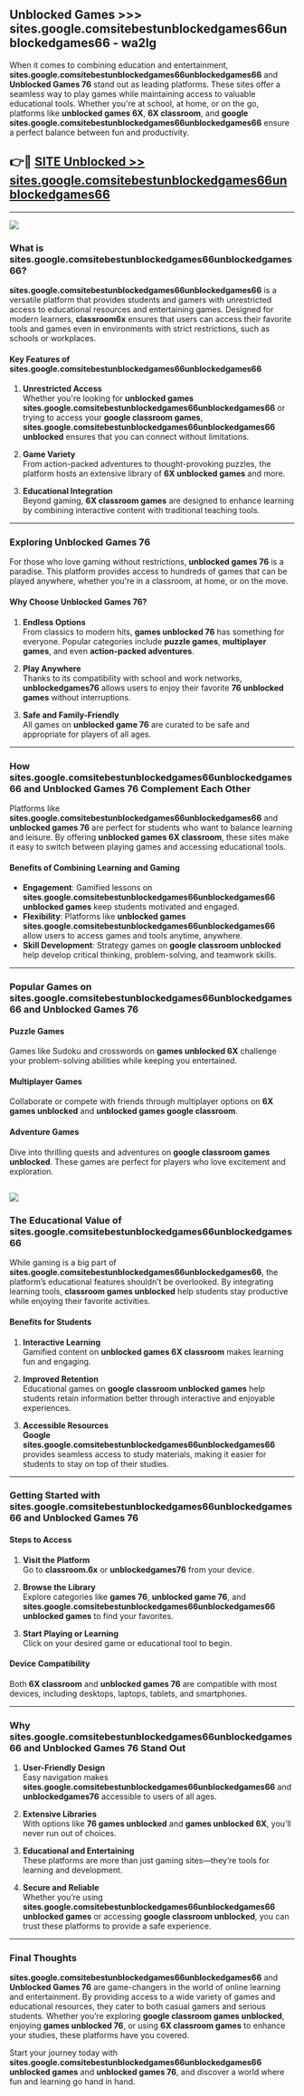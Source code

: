 ## Unblocked Games >>> sites.google.comsitebestunblockedgames66unblockedgames66 - wa2lg 

When it comes to combining education and entertainment, **sites.google.comsitebestunblockedgames66unblockedgames66** and **Unblocked Games 76** stand out as leading platforms. These sites offer a seamless way to play games while maintaining access to valuable educational tools. Whether you're at school, at home, or on the go, platforms like **unblocked games 6X**, **6X classroom**, and **google sites.google.comsitebestunblockedgames66unblockedgames66** ensure a perfect balance between fun and productivity.
## 👉🔴 [SITE Unblocked >> sites.google.comsitebestunblockedgames66unblockedgames66](http://unblockedgames.edu.pl?title=sites.google.comsitebestunblockedgames66unblockedgames66&ref=24J)
---
<a href="http://unblockedgames.edu.pl?title=sites.google.comsitebestunblockedgames66unblockedgames66&ref=24J/"><img src="https://github.com/user-attachments/assets/438f12ca-57a4-47a3-8ead-c64da593a1e5"/></a>
### What is sites.google.comsitebestunblockedgames66unblockedgames66?  

**sites.google.comsitebestunblockedgames66unblockedgames66** is a versatile platform that provides students and gamers with unrestricted access to educational resources and entertaining games. Designed for modern learners, **classroom6x** ensures that users can access their favorite tools and games even in environments with strict restrictions, such as schools or workplaces.  

#### Key Features of sites.google.comsitebestunblockedgames66unblockedgames66  

1. **Unrestricted Access**  
   Whether you're looking for **unblocked games sites.google.comsitebestunblockedgames66unblockedgames66** or trying to access your **google classroom games**, **sites.google.comsitebestunblockedgames66unblockedgames66 unblocked** ensures that you can connect without limitations.  

2. **Game Variety**  
   From action-packed adventures to thought-provoking puzzles, the platform hosts an extensive library of **6X unblocked games** and more.  

3. **Educational Integration**  
   Beyond gaming, **6X classroom games** are designed to enhance learning by combining interactive content with traditional teaching tools.  



---

### Exploring Unblocked Games 76  

For those who love gaming without restrictions, **unblocked games 76** is a paradise. This platform provides access to hundreds of games that can be played anywhere, whether you're in a classroom, at home, or on the move.  

#### Why Choose Unblocked Games 76?  

1. **Endless Options**  
   From classics to modern hits, **games unblocked 76** has something for everyone. Popular categories include **puzzle games**, **multiplayer games**, and even **action-packed adventures**.  

2. **Play Anywhere**  
   Thanks to its compatibility with school and work networks, **unblockedgames76** allows users to enjoy their favorite **76 unblocked games** without interruptions.  

3. **Safe and Family-Friendly**  
   All games on **unblocked game 76** are curated to be safe and appropriate for players of all ages.  

---

### How sites.google.comsitebestunblockedgames66unblockedgames66 and Unblocked Games 76 Complement Each Other  

Platforms like **sites.google.comsitebestunblockedgames66unblockedgames66** and **unblocked games 76** are perfect for students who want to balance learning and leisure. By offering **unblocked games 6X classroom**, these sites make it easy to switch between playing games and accessing educational tools.  

#### Benefits of Combining Learning and Gaming  

- **Engagement**: Gamified lessons on **sites.google.comsitebestunblockedgames66unblockedgames66 unblocked games** keep students motivated and engaged.  
- **Flexibility**: Platforms like **unblocked games sites.google.comsitebestunblockedgames66unblockedgames66** allow users to access games and tools anytime, anywhere.  
- **Skill Development**: Strategy games on **google classroom unblocked** help develop critical thinking, problem-solving, and teamwork skills.  

---

### Popular Games on sites.google.comsitebestunblockedgames66unblockedgames66 and Unblocked Games 76  

#### Puzzle Games  

Games like Sudoku and crosswords on **games unblocked 6X** challenge your problem-solving abilities while keeping you entertained.  

#### Multiplayer Games  

Collaborate or compete with friends through multiplayer options on **6X games unblocked** and **unblocked games google classroom**.  

#### Adventure Games  

Dive into thrilling quests and adventures on **google classroom games unblocked**. These games are perfect for players who love excitement and exploration.  

<a href="http://download.freeplayer.one?title=sites.google.comsitebestunblockedgames66unblockedgames66&ref=23D/"><img src="https://github.com/user-attachments/assets/fe0c3e91-c8e1-489c-acf0-e2f614c12fb8"/></a>
---

### The Educational Value of sites.google.comsitebestunblockedgames66unblockedgames66  

While gaming is a big part of **sites.google.comsitebestunblockedgames66unblockedgames66**, the platform’s educational features shouldn’t be overlooked. By integrating learning tools, **classroom games unblocked** help students stay productive while enjoying their favorite activities.  

#### Benefits for Students  

1. **Interactive Learning**  
   Gamified content on **unblocked games 6X classroom** makes learning fun and engaging.  

2. **Improved Retention**  
   Educational games on **google classroom unblocked games** help students retain information better through interactive and enjoyable experiences.  

3. **Accessible Resources**  
   **Google sites.google.comsitebestunblockedgames66unblockedgames66** provides seamless access to study materials, making it easier for students to stay on top of their studies.  

---

### Getting Started with sites.google.comsitebestunblockedgames66unblockedgames66 and Unblocked Games 76  

#### Steps to Access  

1. **Visit the Platform**  
   Go to **classroom.6x** or **unblockedgames76** from your device.  

2. **Browse the Library**  
   Explore categories like **games 76**, **unblocked game 76**, and **sites.google.comsitebestunblockedgames66unblockedgames66 unblocked games** to find your favorites.  

3. **Start Playing or Learning**  
   Click on your desired game or educational tool to begin.  

#### Device Compatibility  

Both **6X classroom** and **unblocked games 76** are compatible with most devices, including desktops, laptops, tablets, and smartphones.  

---

### Why sites.google.comsitebestunblockedgames66unblockedgames66 and Unblocked Games 76 Stand Out  

1. **User-Friendly Design**  
   Easy navigation makes **sites.google.comsitebestunblockedgames66unblockedgames66** and **unblockedgames76** accessible to users of all ages.  

2. **Extensive Libraries**  
   With options like **76 games unblocked** and **games unblocked 6X**, you’ll never run out of choices.  

3. **Educational and Entertaining**  
   These platforms are more than just gaming sites—they’re tools for learning and development.  

4. **Secure and Reliable**  
   Whether you’re using **sites.google.comsitebestunblockedgames66unblockedgames66 unblocked games** or accessing **google classroom unblocked**, you can trust these platforms to provide a safe experience.  

---

### Final Thoughts  

**sites.google.comsitebestunblockedgames66unblockedgames66** and **Unblocked Games 76** are game-changers in the world of online learning and entertainment. By providing access to a wide variety of games and educational resources, they cater to both casual gamers and serious students. Whether you’re exploring **google classroom games unblocked**, enjoying **games unblocked 76**, or using **6X classroom games** to enhance your studies, these platforms have you covered.  

Start your journey today with **sites.google.comsitebestunblockedgames66unblockedgames66 unblocked games** and **unblocked games 76**, and discover a world where fun and learning go hand in hand.  